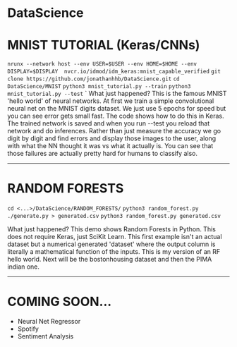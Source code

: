 # DataScience

MNIST TUTORIAL (Keras/CNNs)
===========================

`nrunx --network host --env USER=$USER --env HOME=$HOME --env DISPLAY=$DISPLAY  nvcr.io/idmod/idm_keras:mnist_capable_verified`
`git clone https://github.com/jonathanhhb/DataScience.git`
`cd DataScience/MNIST`
`python3 mnist_tutorial.py --train`
`python3 mnist_tutorial.py --test`
`
What just happened?
This is the famous MNIST 'hello world' of neural networks. At first we train a simple convolutional neural net on the MNIST 
digits dataset. We just use 5 epochs for speed but you can see error gets small fast. The code shows how to do this in 
Keras. The trained network is saved and when you run --test you reload that network and do inferences. Rather than just
measure the accuracy we go digit by digit and find errors and display those images to the user, along with what the NN
thought it was vs what it actually is. You can see that those failures are actually pretty hard for humans to classify also.

---


RANDOM FORESTS
==============

`cd <...>/DataScience/RANDOM_FORESTS/`
`python3 random_forest.py`
`./generate.py > generated.csv`
`python3 random_forest.py generated.csv`

What just happened?
This demo shows Random Forests in Python. This does not require Keras, just SciKit Learn. This first example isn't an actual
dataset but a numerical generated 'dataset' where the output column is literally a mathematical function of the inputs. This
is my version of an RF hello world. Next will be the bostonhousing dataset and then the PIMA indian one.


---

COMING SOON...
==============
* Neural Net Regressor
* Spotify
* Sentiment Analysis
